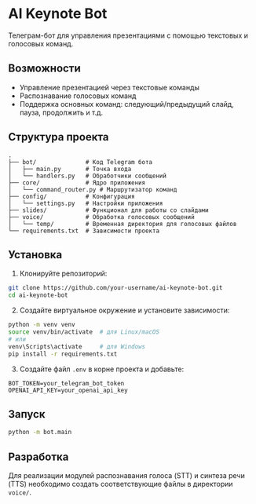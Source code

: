 # AI Keynote Bot

Телеграм-бот для управления презентациями с помощью текстовых и голосовых команд.

## Возможности

- Управление презентацией через текстовые команды
- Распознавание голосовых команд
- Поддержка основных команд: следующий/предыдущий слайд, пауза, продолжить и т.д.

## Структура проекта

```
.
├── bot/              # Код Telegram бота
│   ├── main.py       # Точка входа
│   └── handlers.py   # Обработчики сообщений
├── core/             # Ядро приложения
│   └── command_router.py # Маршрутизатор команд
├── config/           # Конфигурация
│   └── settings.py   # Настройки приложения
├── slides/           # Функционал для работы со слайдами
├── voice/            # Обработка голосовых сообщений
│   └── temp/         # Временная директория для голосовых файлов
└── requirements.txt  # Зависимости проекта
```

## Установка

1. Клонируйте репозиторий:
```bash
git clone https://github.com/your-username/ai-keynote-bot.git
cd ai-keynote-bot
```

2. Создайте виртуальное окружение и установите зависимости:
```bash
python -m venv venv
source venv/bin/activate  # для Linux/macOS
# или
venv\Scripts\activate     # для Windows
pip install -r requirements.txt
```

3. Создайте файл `.env` в корне проекта и добавьте:
```
BOT_TOKEN=your_telegram_bot_token
OPENAI_API_KEY=your_openai_api_key
```

## Запуск

```bash
python -m bot.main
```

## Разработка

Для реализации модулей распознавания голоса (STT) и синтеза речи (TTS) необходимо создать соответствующие файлы в директории `voice/`.
